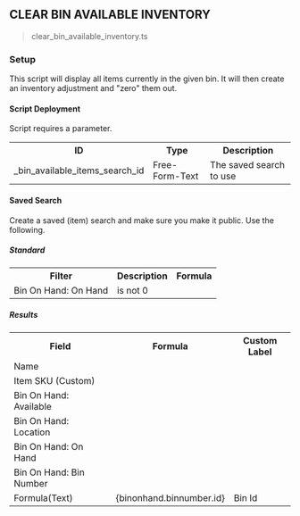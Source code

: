 ## CLEAR BIN AVAILABLE INVENTORY

> clear_bin_available_inventory.ts

### Setup

This script will display all items currently in the given bin. It will then create an inventory adjustment and "zero" them out.

#### Script Deployment

Script requires a parameter.

<table>
  <tr>
    <th>ID</th>
    <th>Type</th>
    <th>Description</th>
  </tr>
  <tr>
    <td>_bin_available_items_search_id</td>
    <td>Free-Form-Text</td>
    <td>The saved search to use</td>
  </tr>
</table>

#### Saved Search

Create a saved (item) search and make sure you make it public. Use the following.

##### Standard

<table>
  <tr>
    <th>Filter</th>
    <th>Description</th>
    <th>Formula</th>
  </tr>
  <tr>
    <td>Bin On Hand: On Hand</td>
    <td>is not 0</td>
    <td></td>
  </tr>
</table>

##### Results

<table>
  <tr>
    <th>Field</th>
    <th>Formula</th>
    <th>Custom Label</th>
  </tr>
  <tr>
    <td>Name</td>
    <td></td>
    <td></td>
  </tr>
  <tr>
    <td>Item SKU (Custom)</td>
    <td></td>
    <td></td>
  </tr>
  <tr>
    <td>Bin On Hand: Available</td>
    <td></td>
    <td></td>
  </tr>
  <tr>
    <td>Bin On Hand: Location</td>
    <td></td>
    <td></td>
  </tr>
  <tr>
    <td>Bin On Hand: On Hand</td>
    <td></td>
    <td></td>
  </tr>
  <tr>
    <td>Bin On Hand: Bin Number</td>
    <td></td>
    <td></td>
  </tr>
  <tr>
    <td>Formula(Text)</td>
    <td>{binonhand.binnumber.id}</td>
    <td>Bin Id</td>
  </tr>
</table>
